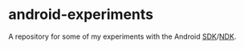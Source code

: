 # android-experiments
A repository for some of my experiments with the Android [SDK](https://en.wikipedia.org/wiki/Android_SDK)/[NDK](https://en.wikipedia.org/wiki/Android_NDK).
